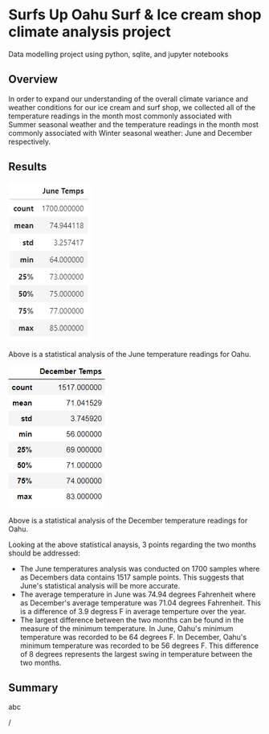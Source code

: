 # Surfs Up Oahu Surf & Ice cream shop climate analysis project
Data modelling project using python, sqlite, and jupyter notebooks

## Overview

In order to expand our understanding of the overall climate variance and weather conditions for our ice cream and surf shop, we collected all of the temperature readings in the month most commonly associated with Summer seasonal weather and the temperature readings in the month most commonly associated with Winter seasonal weather: June and December respectively.

## Results

![June temperature stats](https://github.com/MattK1454/Surfs_Up/blob/main/June_temp_stats.png)

Above is a statistical analysis of the June temperature readings for Oahu.

![December temperature stats](https://github.com/MattK1454/Surfs_Up/blob/main/December_temp_stats.png)

Above is a statistical analysis of the December temperature readings for Oahu.

Looking at the above statistical anaysis, 3 points regarding the two months should be addressed:

* The June temperatures analysis was conducted on 1700 samples where as Decembers data contains 1517 sample points. This suggests that June's statistical analysis will be more accurate.
* The average temperature in June was 74.94 degrees Fahrenheit where as December's average temperature was 71.04 degrees Fahrenheit. This is a difference of 3.9 degress F in average temperture over the year.
* The largest difference between the two months can be found in the measure of the minimum temperature. In June, Oahu's minimum temperature was recorded to be 64 degrees F. In December, Oahu's minimum temperature was recorded to be 56 degrees F. This difference of 8 degrees represents the largest swing in temperature between the two months.

## Summary

abc

/
